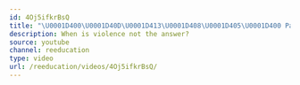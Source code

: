 ```yaml
---
id: 4Oj5ifkrBsQ
title: "\U0001D400\U0001D40D\U0001D413\U0001D408\U0001D405\U0001D400 Part 1"
description: When is violence not the answer?
source: youtube
channel: reeducation
type: video
url: /reeducation/videos/4Oj5ifkrBsQ/
---
```

